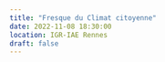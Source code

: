 ```yaml
---
title: "Fresque du Climat citoyenne"
date: 2022-11-08 18:30:00
location: IGR-IAE Rennes
draft: false
---
```

